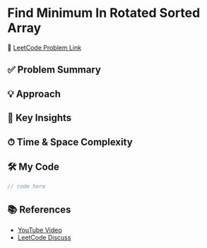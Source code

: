 # Find Minimum In Rotated Sorted Array

🔗 [LeetCode Problem Link](https://leetcode.com/problems/find-minimum-in-rotated-sorted-array)

## ✅ Problem Summary

## 💡 Approach

## 🧠 Key Insights

## ⏱ Time & Space Complexity

## 🛠 My Code

```csharp
// code here
```

## 📚 References
- [YouTube Video]()
- [LeetCode Discuss]()
